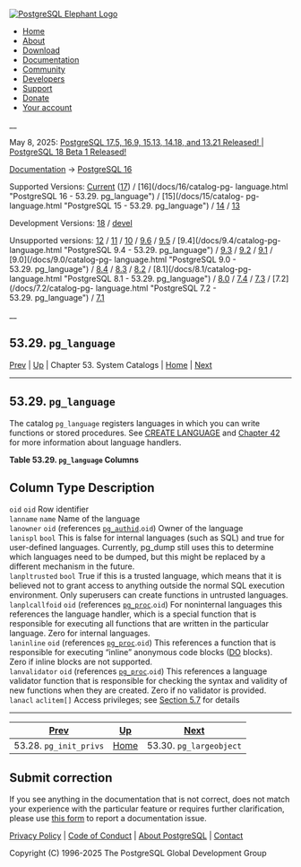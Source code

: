 [ ![PostgreSQL Elephant Logo](/media/img/about/press/elephant.png) ](/)

  * [Home](/ "Home")
  * [About](/about/ "About")
  * [Download](/download/ "Download")
  * [Documentation](/docs/ "Documentation")
  * [Community](/community/ "Community")
  * [Developers](/developer/ "Developers")
  * [Support](/support/ "Support")
  * [Donate](/about/donate/ "Donate")
  * [Your account](/account/ "Your account")

__

May 8, 2025: [ PostgreSQL 17.5, 16.9, 15.13, 14.18, and 13.21 Released! ](/about/news/postgresql-175-169-1513-1418-and-1321-released-3072/) | [ PostgreSQL 18 Beta 1 Released! ](/about/news/postgresql-18-beta-1-released-3070/)

[Documentation](/docs/ "Documentation") -> [PostgreSQL
16](/docs/16/index.html)

Supported Versions: [Current](/docs/current/catalog-pg-language.html
"PostgreSQL 17 - 53.29. pg_language") ([17](/docs/17/catalog-pg-language.html
"PostgreSQL 17 - 53.29. pg_language")) / [16](/docs/16/catalog-pg-
language.html "PostgreSQL 16 - 53.29. pg_language") / [15](/docs/15/catalog-
pg-language.html "PostgreSQL 15 - 53.29. pg_language") /
[14](/docs/14/catalog-pg-language.html "PostgreSQL 14 - 53.29. pg_language") /
[13](/docs/13/catalog-pg-language.html "PostgreSQL 13 - 53.29. pg_language")

Development Versions: [18](/docs/18/catalog-pg-language.html "PostgreSQL 18 -
53.29. pg_language") / [devel](/docs/devel/catalog-pg-language.html
"PostgreSQL devel - 53.29. pg_language")

Unsupported versions: [12](/docs/12/catalog-pg-language.html "PostgreSQL 12 -
53.29. pg_language") / [11](/docs/11/catalog-pg-language.html "PostgreSQL 11 -
53.29. pg_language") / [10](/docs/10/catalog-pg-language.html "PostgreSQL 10 -
53.29. pg_language") / [9.6](/docs/9.6/catalog-pg-language.html "PostgreSQL
9.6 - 53.29. pg_language") / [9.5](/docs/9.5/catalog-pg-language.html
"PostgreSQL 9.5 - 53.29. pg_language") / [9.4](/docs/9.4/catalog-pg-
language.html "PostgreSQL 9.4 - 53.29. pg_language") /
[9.3](/docs/9.3/catalog-pg-language.html "PostgreSQL 9.3 -
53.29. pg_language") / [9.2](/docs/9.2/catalog-pg-language.html "PostgreSQL
9.2 - 53.29. pg_language") / [9.1](/docs/9.1/catalog-pg-language.html
"PostgreSQL 9.1 - 53.29. pg_language") / [9.0](/docs/9.0/catalog-pg-
language.html "PostgreSQL 9.0 - 53.29. pg_language") /
[8.4](/docs/8.4/catalog-pg-language.html "PostgreSQL 8.4 -
53.29. pg_language") / [8.3](/docs/8.3/catalog-pg-language.html "PostgreSQL
8.3 - 53.29. pg_language") / [8.2](/docs/8.2/catalog-pg-language.html
"PostgreSQL 8.2 - 53.29. pg_language") / [8.1](/docs/8.1/catalog-pg-
language.html "PostgreSQL 8.1 - 53.29. pg_language") /
[8.0](/docs/8.0/catalog-pg-language.html "PostgreSQL 8.0 -
53.29. pg_language") / [7.4](/docs/7.4/catalog-pg-language.html "PostgreSQL
7.4 - 53.29. pg_language") / [7.3](/docs/7.3/catalog-pg-language.html
"PostgreSQL 7.3 - 53.29. pg_language") / [7.2](/docs/7.2/catalog-pg-
language.html "PostgreSQL 7.2 - 53.29. pg_language") /
[7.1](/docs/7.1/catalog-pg-language.html "PostgreSQL 7.1 -
53.29. pg_language")

__

53.29. `pg_language`  
---  
[Prev](catalog-pg-init-privs.html "53.28. pg_init_privs")  | [Up](catalogs.html "Chapter 53. System Catalogs") | Chapter 53. System Catalogs | [Home](index.html "PostgreSQL 16.9 Documentation") |  [Next](catalog-pg-largeobject.html "53.30. pg_largeobject")  
  
* * *

## 53.29. `pg_language` #

The catalog `pg_language` registers languages in which you can write functions
or stored procedures. See [CREATE LANGUAGE](sql-createlanguage.html "CREATE
LANGUAGE") and [Chapter 42](xplang.html "Chapter 42. Procedural Languages")
for more information about language handlers.

**Table  53.29. `pg_language` Columns**

Column Type Description  
---  
`oid` `oid` Row identifier  
`lanname` `name` Name of the language  
`lanowner` `oid` (references [`pg_authid`](catalog-pg-authid.html
"53.8. pg_authid").`oid`) Owner of the language  
`lanispl` `bool` This is false for internal languages (such as SQL) and true
for user-defined languages. Currently, pg_dump still uses this to determine
which languages need to be dumped, but this might be replaced by a different
mechanism in the future.  
`lanpltrusted` `bool` True if this is a trusted language, which means that it
is believed not to grant access to anything outside the normal SQL execution
environment. Only superusers can create functions in untrusted languages.  
`lanplcallfoid` `oid` (references [`pg_proc`](catalog-pg-proc.html
"53.39. pg_proc").`oid`) For noninternal languages this references the
language handler, which is a special function that is responsible for
executing all functions that are written in the particular language. Zero for
internal languages.  
`laninline` `oid` (references [`pg_proc`](catalog-pg-proc.html
"53.39. pg_proc").`oid`) This references a function that is responsible for
executing “inline” anonymous code blocks ([DO](sql-do.html "DO") blocks). Zero
if inline blocks are not supported.  
`lanvalidator` `oid` (references [`pg_proc`](catalog-pg-proc.html
"53.39. pg_proc").`oid`) This references a language validator function that is
responsible for checking the syntax and validity of new functions when they
are created. Zero if no validator is provided.  
`lanacl` `aclitem[]` Access privileges; see [Section 5.7](ddl-priv.html
"5.7. Privileges") for details  
  
  

* * *

[Prev](catalog-pg-init-privs.html "53.28. pg_init_privs")  | [Up](catalogs.html "Chapter 53. System Catalogs") |  [Next](catalog-pg-largeobject.html "53.30. pg_largeobject")  
---|---|---  
53.28. `pg_init_privs`  | [Home](index.html "PostgreSQL 16.9 Documentation") |  53.30. `pg_largeobject`  
  
## Submit correction

If you see anything in the documentation that is not correct, does not match
your experience with the particular feature or requires further clarification,
please use [this form](/account/comments/new/16/catalog-pg-language.html/) to
report a documentation issue.

[Privacy Policy](/about/privacypolicy) | [Code of Conduct](/about/policies/coc/) | [About PostgreSQL](/about/) | [Contact](/about/contact/)  

Copyright (C) 1996-2025 The PostgreSQL Global Development Group

